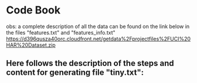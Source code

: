 # Code Book

obs: a complete description of all the data can be found on the link below in the files "features.txt" and "features_info.txt"
https://d396qusza40orc.cloudfront.net/getdata%2Fprojectfiles%2FUCI%20HAR%20Dataset.zip


## Here follows the description of the steps and content for generating file "tiny.txt":



